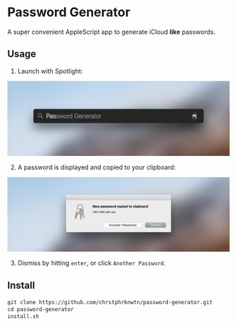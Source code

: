 # Password Generator

A super convenient AppleScript app to generate iCloud **like** passwords.

## Usage

1. Launch with Spotlight:

![Launch with Spotlight](screenshots/spotlight.png)

2. A password is displayed and copied to your clipboard:

![Generated password copied to clipboard](screenshots/dialog.png)

3. Dismiss by hitting `enter`, or click `Another Password`.


## Install

````
git clone https://github.com/chrstphrknwtn/password-generator.git
cd password-generator
install.sh
````
